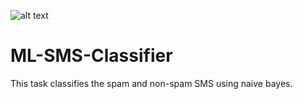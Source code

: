 ![alt text](https://github.com/AbhishekKumar-0311/Micro-Projects/blob/main/ML-SMS-Classifier/img/spam3.jpg?raw=true)
# ML-SMS-Classifier
 This task classifies the spam and non-spam SMS using naive bayes.
